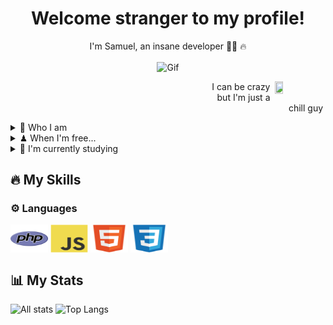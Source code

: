 
<!-- Profile's Header -->

<h1 align="center">Welcome stranger to my profile!</h1>
<p align="center">I'm Samuel, an insane developer 👨‍💻 🔥 </p>

<!-- Gif -->
<p align="center">
  <img width="40%" height="40%" align="center" src="https://media.tenor.com/5ry-200hErMAAAAM/hacker-hacker-man.gif" alt="Gif"/>
</p>

<img width="16%" height="16%" align="right" src="https://media.tenor.com/cu32Coz8TRgAAAAj/chill-guy-pixel-art.gif" />
<p align="right">I can be crazy &nbsp;<br> but I'm just a &nbsp;<br> chill guy&nbsp;</p>

<details>
  <summary>🤵 Who I am</summary>
  <p>┃ I'm 17 years old, currently living in Brasil and my name is Samuel (of course). At the moment I'm studying in Etec de Santa Isabel.</p>
</details>
<details>
  <summary>♟ When I'm free... </summary>
  <p>┃ I like to reading books and learning about topics that interest to me, like math. I like also developing some crazy programs and enjoy a good landscape while I'm riding bicycle or walking</p>
</details>

<details>
  <summary>🌱 I'm currently studying</summary>
  <p>┃ JavaScript, PHP and SQL with MySQL</p>
</details>

## :fire: My Skills
<h3>⚙️ Languages</h3>
<section style="flex-basis: 48%">
  
  <img align="center" alt="php" height="45" width="60" src="https://raw.githubusercontent.com/devicons/devicon/refs/heads/master/icons/php/php-original.svg"/>
  
  <img align="center" alt="javascript" height="45" width="60" src="https://raw.githubusercontent.com/devicons/devicon/refs/heads/master/icons/javascript/javascript-original.svg"/>
  
  <img align="center" alt="html5" height="45" width="60" src="https://raw.githubusercontent.com/devicons/devicon/refs/heads/master/icons/html5/html5-original.svg"/>

  <img align="center" alt="css3" height="45" width="60" src="https://raw.githubusercontent.com/devicons/devicon/refs/heads/master/icons/css3/css3-original.svg"/>
  
</section>

<!--h3>🔧 Tools</h3>
<section style="flex-basis: 48%">
  
  sublime?
  
</section-->

## :bar_chart: My Stats
![All stats](https://github-readme-stats.vercel.app/api?username=Samuelsn28&show_icons=true&theme=github_dark)
![Top Langs](https://github-readme-stats.vercel.app/api/top-langs/?username=Samuelsn28&layout=compact&theme=github_dark&language_count=6)



